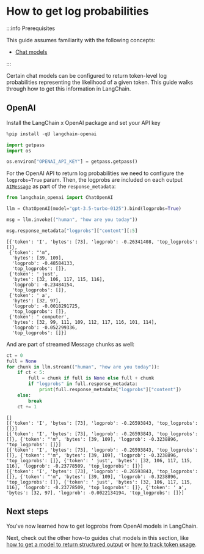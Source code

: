 # How to get log probabilities

:::info Prerequisites

This guide assumes familiarity with the following concepts:
- [Chat models](/docs/concepts/#chat-models)

:::

Certain chat models can be configured to return token-level log probabilities representing the likelihood of a given token. This guide walks through how to get this information in LangChain.

## OpenAI

Install the LangChain x OpenAI package and set your API key


```python
%pip install -qU langchain-openai
```


```python
import getpass
import os

os.environ["OPENAI_API_KEY"] = getpass.getpass()
```

For the OpenAI API to return log probabilities we need to configure the `logprobs=True` param. Then, the logprobs are included on each output [`AIMessage`](https://api.python.langchain.com/en/latest/messages/langchain_core.messages.ai.AIMessage.html) as part of the `response_metadata`:


```python
from langchain_openai import ChatOpenAI

llm = ChatOpenAI(model="gpt-3.5-turbo-0125").bind(logprobs=True)

msg = llm.invoke(("human", "how are you today"))

msg.response_metadata["logprobs"]["content"][:5]
```




    [{'token': 'I', 'bytes': [73], 'logprob': -0.26341408, 'top_logprobs': []},
     {'token': "'m",
      'bytes': [39, 109],
      'logprob': -0.48584133,
      'top_logprobs': []},
     {'token': ' just',
      'bytes': [32, 106, 117, 115, 116],
      'logprob': -0.23484154,
      'top_logprobs': []},
     {'token': ' a',
      'bytes': [32, 97],
      'logprob': -0.0018291725,
      'top_logprobs': []},
     {'token': ' computer',
      'bytes': [32, 99, 111, 109, 112, 117, 116, 101, 114],
      'logprob': -0.052299336,
      'top_logprobs': []}]



And are part of streamed Message chunks as well:


```python
ct = 0
full = None
for chunk in llm.stream(("human", "how are you today")):
    if ct < 5:
        full = chunk if full is None else full + chunk
        if "logprobs" in full.response_metadata:
            print(full.response_metadata["logprobs"]["content"])
    else:
        break
    ct += 1
```

    []
    [{'token': 'I', 'bytes': [73], 'logprob': -0.26593843, 'top_logprobs': []}]
    [{'token': 'I', 'bytes': [73], 'logprob': -0.26593843, 'top_logprobs': []}, {'token': "'m", 'bytes': [39, 109], 'logprob': -0.3238896, 'top_logprobs': []}]
    [{'token': 'I', 'bytes': [73], 'logprob': -0.26593843, 'top_logprobs': []}, {'token': "'m", 'bytes': [39, 109], 'logprob': -0.3238896, 'top_logprobs': []}, {'token': ' just', 'bytes': [32, 106, 117, 115, 116], 'logprob': -0.23778509, 'top_logprobs': []}]
    [{'token': 'I', 'bytes': [73], 'logprob': -0.26593843, 'top_logprobs': []}, {'token': "'m", 'bytes': [39, 109], 'logprob': -0.3238896, 'top_logprobs': []}, {'token': ' just', 'bytes': [32, 106, 117, 115, 116], 'logprob': -0.23778509, 'top_logprobs': []}, {'token': ' a', 'bytes': [32, 97], 'logprob': -0.0022134194, 'top_logprobs': []}]


## Next steps

You've now learned how to get logprobs from OpenAI models in LangChain.

Next, check out the other how-to guides chat models in this section, like [how to get a model to return structured output](/docs/how_to/structured_output) or [how to track token usage](/docs/how_to/chat_token_usage_tracking).
